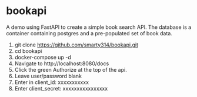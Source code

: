 # bookapi

A demo using FastAPI to create a simple book search API.  The database is a container containing postgres and a pre-populated set of book data.

1. git clone https://github.com/smarty314/bookapi.git
2. cd bookapi
3. docker-compose up -d
4. Navigate to http://localhost:8080/docs
5. Click the green Authorize at the top of the api.
6. Leave user/password blank
7. Enter in client_id: xxxxxxxxxxx
8. Enter client_secret: xxxxxxxxxxxxxxxx

